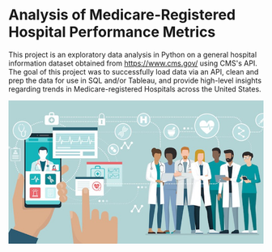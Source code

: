 # Analysis of Medicare-Registered Hospital Performance Metrics

This project is an exploratory data analysis in Python on a general hospital information dataset obtained from https://www.cms.gov/ using CMS's API. The goal of this project was to successfully load data via
an API, clean and prep the data for use in SQL and/or Tableau, and provide high-level insights regarding trends in Medicare-registered Hospitals across the United States.

![healthcare-jpg](https://github.com/patrickk-scott/medicare-hospital-performance/blob/main/healthcare-analytics.jpeg)
